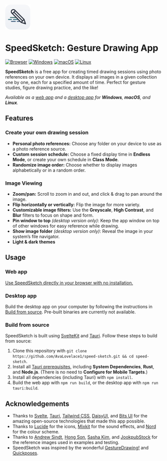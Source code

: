 <a href="https://avalovelace1.github.io/speed-sketch/"><img src="icon-no-shadow.png" alt="Logo" width="80" height="80"></a>

# SpeedSketch: Gesture Drawing App

[![Browser][Browser]][Webapp]
[![Windows][Windows]](#desktop-app)
[![macOS][macOS]](#desktop-app)
[![Linux][Linux]](#desktop-app)

**SpeedSketch** is a free app for creating timed drawing sessions using photo references on your own
device. It displays all images in a given collection one by one, each for a specified amount of time.
Perfect for gesture studies, figure drawing practice, and the like!

_Available as a [web app][Webapp] and a [desktop app](#desktop-app) for **Windows**, **macOS**, and **Linux**._

## Features

### Create your own drawing session

- **Personal photo references:** Choose any folder on your device to use as a photo reference source.
- **Custom session schedule:** Choose a fixed display time in **Endless Mode**, or create your own schedule in **Class Mode**.
- **Randomize image order:** Choose whether to display images alphabetically or in a random order.

### Image Viewing

- **Zoom/pan:** Scroll to zoom in and out, and click & drag to pan around the image.
- **Flip horizontally or vertically:** Flip the image for more variety.
- **Customizable image filters:** Use the **Greyscale**, **High Contrast**, and **Blur** filters to focus on shape
  and form.
- **Pin window to top** _(desktop version only)_: Keep the app window on top of other windows for easy reference while
  drawing.
- **Show image folder** _(desktop version only)_: Reveal the image in your system’s file navigator.
- **Light & dark themes**

## Usage

### Web app

[Use SpeedSketch directly in your browser with no installation.][Webapp]

### Desktop app

Build the desktop app on your computer by following the instructions in [Build from source](#build-from-source). Pre-built binaries are currently not available.

### Build from source

SpeedSketch is built using [SvelteKit](https://svelte.dev/docs/kit/introduction) and [Tauri](https://tauri.app). Follow these steps to build from source:

1. Clone this repository with `git clone https://github.com/AvaLovelace1/speed-sketch.git && cd speed-sketch`.
2. Install all [Tauri prerequisites](https://tauri.app/start/prerequisites/), including **System Dependencies**,
   **Rust**, and **Node.js**. (There is no need to **Configure for Mobile Targets**.)
3. Install all dependencies (including Tauri) with `npm install`.
4. Build the web app with `npm run build`, or the desktop app with `npm run tauri:build`.

## Acknowledgements

- Thanks to [Svelte](https://svelte.dev), [Tauri](https://tauri.app),
  [Tailwind CSS](https://tailwindcss.com), [DaisyUI](https://daisyui.com), and [Bits UI](https://bits-ui.com) for the
  amazing open-source technologies that made this app possible.
- Thanks to [Lucide](https://lucide.dev) for the icons, [Mixkit](https://mixkit.co) for the sound effects, and
  [Nord](https://www.nordtheme.com) for the colour scheme.
- Thanks to [Andrew Sindt](https://www.pexels.com/@andrew-sindt-2650965/), [Hong Son](https://www.pexels.com/@hson/),
  [Sasha Kim](https://www.pexels.com/@sasha-kim/), and [JookpubStock](https://jookpubstock.com) for the
  reference images used in examples and testing.
- SpeedSketch was inspired by the wonderful
  [GestureDrawing!](https://cubebrush.co/advanches/products/d9q6yq/gesturedrawing?q=gesturedrawing)
  and [Quickposes](https://quickposes.com/en/desktop-app).

<!-- Links -->

[Webapp]: https://avalovelace1.github.io/speed-sketch/
[Browser]: https://img.shields.io/badge/Web%20Browser-4285F4?logo=GoogleChrome&logoColor=white&style=for-the-badge
[Windows]: https://custom-icon-badges.demolab.com/badge/Windows-0078D6?logo=windows11&logoColor=white&style=for-the-badge
[macOS]: https://img.shields.io/badge/mac-000000?logo=apple&logoColor=F0F0F0&style=for-the-badge
[Linux]: https://img.shields.io/badge/Linux-FCC624?logo=linux&logoColor=black&style=for-the-badge
